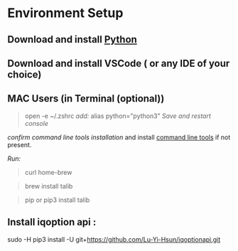 # Environment Setup 

## Download and install [Python](https://www.python.org/downloads/) 

## Download and install VSCode ( or any IDE of your choice)

## MAC Users (in Terminal (optional))
> open -e  ~/.zshrc
_add:_
> alias python="python3"
_Save and restart console_

_confirm command line tools installation_ and
install [command line tools](https://macpaw.com/how-to/install-command-line-tools?campaign=cmmx_search_dsa_ww_en&ci=20162564605&adgroupid=152187932791&adpos=&ck=&targetid=aud-2065324190105:dsa-2064412863066&match=&gnetwork=g&creative=659143521341&placement=&placecat=&accname=cmm&gclid=CjwKCAiA9dGqBhAqEiwAmRpTCxUE8oC8AcUMf2knjKq9w29Eos3llSz8d3BWcdJyg5zgD1OMSSPB3xoC67UQAvD_BwE) if not present.

_Run:_
> curl home-brew

> brew install talib 

> pip or pip3 install talib

## Install iqoption api :

sudo -H pip3 install -U git+https://github.com/Lu-Yi-Hsun/iqoptionapi.git
